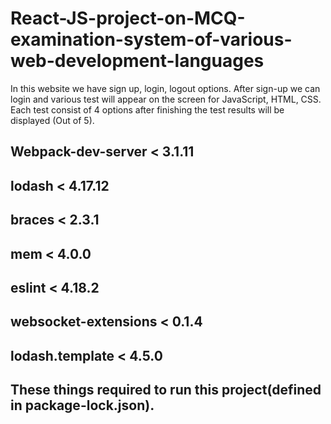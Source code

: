 # React-JS-project-on-MCQ-examination-system-of-various-web-development-languages
In this website we have sign up, login, logout options. After sign-up we can login and various test will appear on the screen for JavaScript, HTML, CSS. Each test consist of 4 options after finishing the test results will be displayed (Out of 5). 
## Webpack-dev-server < 3.1.11
## lodash < 4.17.12 
## braces < 2.3.1
## mem < 4.0.0
## eslint < 4.18.2
## websocket-extensions < 0.1.4
## lodash.template < 4.5.0
## These things required to run this project(defined in package-lock.json).
